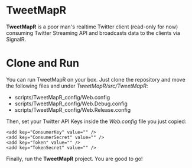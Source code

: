 # TweetMapR
**TweetMapR** is a poor man's realtime Twitter client (read-only for now) consuming Twitter Streaming API and broadcasts data to the clients via SignalR.

# Clone and Run
You can run TweetMapR on your box. Just clone the repository and move the following files and under *TweetMapR/src/TweetMapR*:

 -  scripts/TweetMapR_config/Web.config
 -  scripts/TweetMapR_config/Web.Debug.config
 -  scripts/TweetMapR_config/Web.Release.config

Then, set your Twitter API Keys inside the *Web.config* file you just copied:

	<add key="ConsumerKey" value="" />
	<add key="ConsumerSecret" value="" />
	<add key="Token" value="" />
	<add key="TokenSecret" value="" />

Finally, run the **TweetMapR** project. You are good to go!